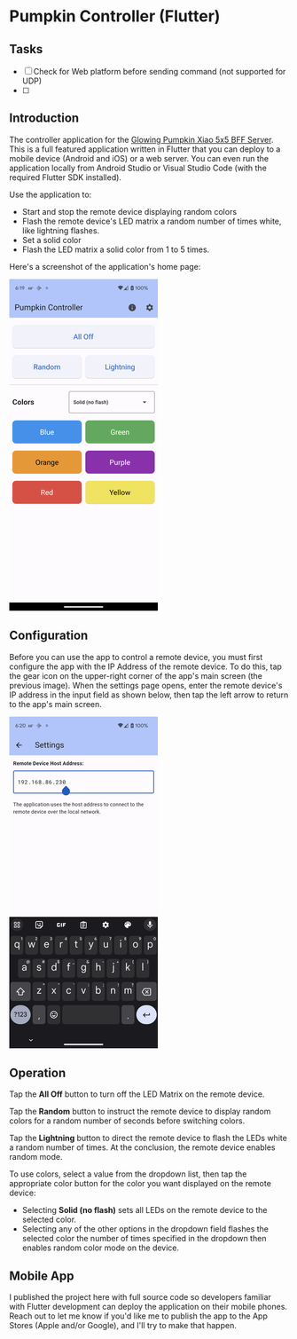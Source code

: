 # Pumpkin Controller (Flutter)

## Tasks

- [ ] Check for Web platform before sending command (not supported for UDP)
- [ ] 

## Introduction

The controller application for the [Glowing Pumpkin Xiao 5x5 BFF Server](https://github.com/johnwargo/glowing-pumpkin-xiao-bff-server). This is a full featured application written in Flutter that you can deploy to a mobile device (Android and iOS) or a web server. You can even run the application locally from Android Studio or Visual Studio Code (with the required Flutter SDK installed).

Use the application to:

* Start and stop the remote device displaying random colors
* Flash the remote device's LED matrix a random number of times white, like lightning flashes.
* Set a solid color
* Flash the LED matrix a solid color from 1 to 5 times.

Here's a screenshot of the application's home page:

![Home Page Image](images/home.png)

## Configuration

Before you can use the app to control a remote device, you must first configure the app with the IP Address of the remote device. To do this, tap the gear icon on the upper-right corner of the app's main screen (the previous image). When the settings page opens, enter the remote device's IP address in the input field as shown below, then tap the left arrow to return to the app's main screen.

![Settings Page](images/settings.png)

## Operation

Tap the **All Off** button to turn off the LED Matrix on the remote device.

Tap the **Random** button to instruct the remote device to display random colors for a random number of seconds before switching colors.

Tap the **Lightning** button to direct the remote device to flash the LEDs white a random number of times. At the conclusion, the remote device enables random mode.

To use colors, select a value from the dropdown list, then tap the appropriate color button for the color you want displayed on the remote device:

* Selecting **Solid (no flash)** sets all LEDs on the remote device to the selected color.
* Selecting any of the other options in the dropdown field flashes the selected color the number of times specified in the dropdown then enables random color mode on the device.

## Mobile App

I published the project here with full source code so developers familiar with Flutter development can deploy the application on their mobile phones. Reach out to let me know if you'd like me to publish the app to the App Stores (Apple and/or Google), and I'll try to make that happen.


